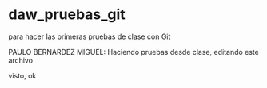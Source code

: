 daw_pruebas_git
===============

para hacer las primeras pruebas de clase con Git


PAULO BERNARDEZ MIGUEL: Haciendo pruebas desde clase, editando este archivo

visto, ok